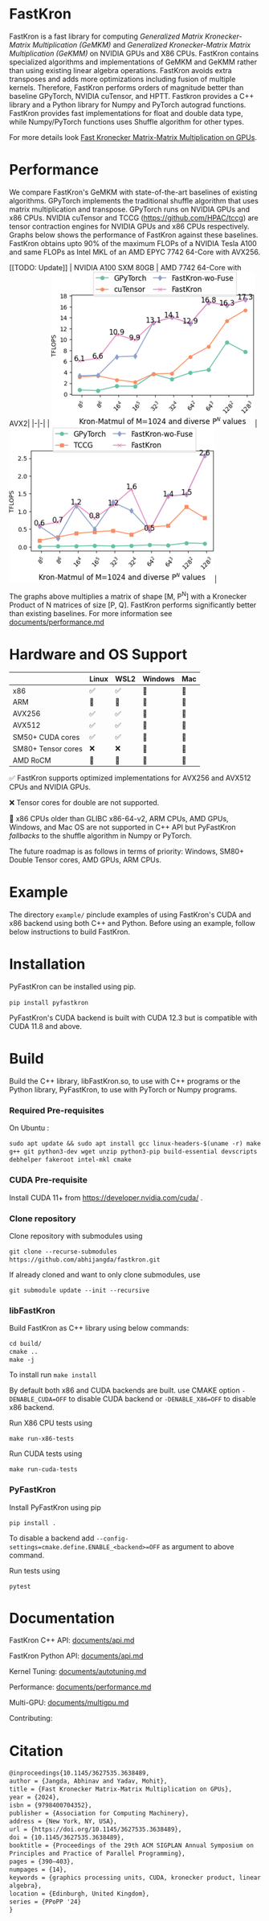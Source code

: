# FastKron

FastKron is a fast library for computing *Generalized Matrix Kronecker-Matrix Multiplication (GeMKM)* and *Generalized Kronecker-Matrix Matrix Multiplication (GeKMM)* on NVIDIA GPUs and X86 CPUs.
FastKron contains specialized algorithms and implementations of GeMKM and GeKMM rather than using existing linear algebra operations.
FastKron avoids extra transposes and adds more optimizations including fusion of multiple kernels.
Therefore, FastKron performs orders of magnitude better than baseline GPyTorch, NVIDIA cuTensor, and HPTT.
Fastkron provides a C++ library and a Python library for Numpy and PyTorch autograd functions.
FastKron provides fast implementations for float and double data type, while Numpy/PyTorch functions uses Shuffle algorithm for other types.

For more details look [Fast Kronecker Matrix-Matrix Multiplication on GPUs](https://dl.acm.org/doi/abs/10.1145/3627535.3638489).

# Performance
We compare FastKron's GeMKM with state-of-the-art baselines of existing algorithms.
GPyTorch implements the traditional shuffle algorithm that uses matrix multiplication and transpose. GPyTorch runs on NVIDIA GPUs and x86 CPUs.
NVIDIA cuTensor and TCCG (https://github.com/HPAC/tccg) are tensor contraction engines for NVIDIA GPUs and x86 CPUs respectively.
Graphs below shows the performance of FastKron against these baselines.
FastKron obtains upto 90% of the maximum FLOPs of a NVIDIA Tesla A100 and same FLOPs as Intel MKL of an AMD EPYC 7742 64-Core with AVX256.

[[TODO: Update]]
| NVIDIA A100 SXM 80GB | AMD 7742 64-Core with AVX2|
|-|-|
| ![](https://github.com/abhijangda/fastkron/blob/main/tests/benchmarks/single-a100-flops.png?raw=true)|![](https://github.com/abhijangda/fastkron/blob/main/tests/benchmarks/single-x86-flops.png?raw=true)|

The graphs above multiplies a matrix of shape [M, P<sup>N</sup>] with a Kronecker Product of N matrices of size [P, Q].
FastKron performs significantly better than existing baselines.
For more information see [documents/performance.md](https://github.com/abhijangda/FastKron/blob/main/documents/performance.md)

# Hardware and OS Support
|  | Linux | WSL2 | Windows | Mac |
|----------|----------|----------|-------|-----|
| x86   | ✅   | ✅ | :snake: | :snake: |
| ARM   | :snake: | :snake: | :snake: | :snake: |
| AVX256   | :white_check_mark: | :white_check_mark: | :snake: | :snake: |
| AVX512   | :white_check_mark: |:white_check_mark: | :snake: | :snake:|
| SM50+ CUDA cores    |:white_check_mark: | :white_check_mark: | :snake: | :snake: |
| SM80+ Tensor cores  | :x: | :x: | :snake: | :snake: |
| AMD RoCM | :snake: | :snake: | :snake: | :snake: |

:white_check_mark: FastKron supports optimized implementations for AVX256 and AVX512 CPUs and NVIDIA GPUs.

:x: Tensor cores for double are not supported.

:snake: x86 CPUs older than GLIBC x86-64-v2, ARM CPUs, AMD GPUs, Windows, and Mac OS are not supported in C++ API but PyFastKron *fallbacks* to the shuffle algorithm in Numpy or PyTorch.

The future roadmap is as follows in terms of priority: Windows, SM80+ Double Tensor cores, AMD GPUs, ARM CPUs.

# Example
The directory `example/` pinclude examples of using FastKron's CUDA and x86 backend using both C++ and Python.
Before using an example, follow below instructions to build FastKron.

# Installation

PyFastKron can be installed using pip.

```pip install pyfastkron```

PyFastKron's CUDA backend is built with CUDA 12.3 but is compatible with CUDA 11.8 and above.

# Build
Build the C++ library, libFastKron.so, to use with C++ programs or the Python library, PyFastKron, to use with PyTorch or Numpy programs.

### Required Pre-requisites
On Ubuntu :
```
sudo apt update && sudo apt install gcc linux-headers-$(uname -r) make g++ git python3-dev wget unzip python3-pip build-essential devscripts debhelper fakeroot intel-mkl cmake
```

### CUDA Pre-requisite
Install CUDA 11+ from https://developer.nvidia.com/cuda/ .

### Clone repository
Clone repository with submodules using
```
git clone --recurse-submodules https://github.com/abhijangda/fastkron.git
```

If already cloned and want to only clone submodules, use
```
git submodule update --init --recursive
```

### libFastKron
Build FastKron as C++ library using below commands:

```mkdir build/
cd build/
cmake ..
make -j
```

To install run
```make install```

By default both x86 and CUDA backends are built. use CMAKE option `-DENABLE_CUDA=OFF` to disable CUDA backend or `-DENABLE_X86=OFF` to disable x86 backend.

Run X86 CPU tests using
```
make run-x86-tests
```

Run CUDA tests using
```
make run-cuda-tests
```

### PyFastKron
Install PyFastKron using pip

```
pip install .
```

To disable a backend add `--config-settings=cmake.define.ENABLE_<backend>=OFF` as argument to above command.

Run tests using
```
pytest
```

# Documentation

FastKron C++ API: [documents/api.md](https://github.com/abhijangda/FastKron/blob/main/documents/cpp-api.md)

FastKron Python API: [documents/api.md](https://github.com/abhijangda/FastKron/blob/main/documents/python-api.md)

Kernel Tuning: [documents/autotuning.md](https://github.com/abhijangda/FastKron/blob/main/documents/autotuning.md)

Performance: [documents/performance.md](https://github.com/abhijangda/FastKron/blob/main/documents/performance.md)

Multi-GPU: [documents/multigpu.md](https://github.com/abhijangda/FastKron/blob/main/documents/multigpu.md)

Contributing:

# Citation

```
@inproceedings{10.1145/3627535.3638489,
author = {Jangda, Abhinav and Yadav, Mohit},
title = {Fast Kronecker Matrix-Matrix Multiplication on GPUs},
year = {2024},
isbn = {9798400704352},
publisher = {Association for Computing Machinery},
address = {New York, NY, USA},
url = {https://doi.org/10.1145/3627535.3638489},
doi = {10.1145/3627535.3638489},
booktitle = {Proceedings of the 29th ACM SIGPLAN Annual Symposium on Principles and Practice of Parallel Programming},
pages = {390–403},
numpages = {14},
keywords = {graphics processing units, CUDA, kronecker product, linear algebra},
location = {Edinburgh, United Kingdom},
series = {PPoPP '24}
}
```
